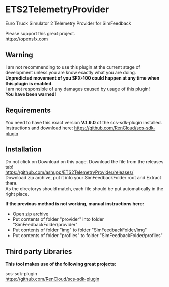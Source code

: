 # ETS2TelemetryProvider
Euro Truck Simulator 2 Telemetry Provider for SimFeedback

Please support this great project.  
https://opensfx.com

## Warning  
I am not recommending to use this plugin  at the current stage of development unless you are know exactly what you are doing.  
**Unpredicted movement of you SFX-100 could happen at any time when this plugin is enabled.**  
I am not responsible of any damages caused by usage of this plugin!  
**You have been warned!**


## Requirements
You need to have this exact version **V.1.9.0** of the scs-sdk-plugin installed.  
Instructions and download here: https://github.com/RenCloud/scs-sdk-plugin  

## Installation

Do not click on Download on this page. Download the file from the releases tab!  
https://github.com/ashupp/ETS2TelemetryProvider/releases/  
Download zip archive, put it into your SimFeedbackFolder root and Extract there.  
As the directorys should match, each file should be put automatically in the right place.  

**If the previous method is not working, manual instructions here:**     
- Open zip archive
- Put contents of folder "provider" into folder "SimFeedbackFolder/provider"  
- Put contents of folder "img" to folder "SimFeedbackFolder/img"  
- Put contents of folder "profiles" to folder "SimFeedbackFolder/profiles"  

## Third party Libraries
**This tool makes use of the following great projects:**

scs-sdk-plugin  
https://github.com/RenCloud/scs-sdk-plugin
